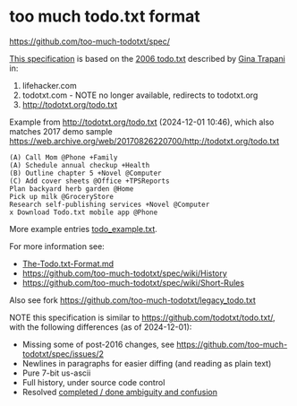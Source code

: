 # too much todo.txt format

https://github.com/too-much-todotxt/spec/

[This specification](./The-Todo.txt-Format.md) is based on the [2006 todo.txt](https://github.com/too-much-todotxt/spec/wiki/History) described by
[Gina Trapani](https://github.com/ginatrapani) in:

  1. lifehacker.com
  2. todotxt.com - NOTE no longer available, redirects to todotxt.org
  3. http://todotxt.org/todo.txt

Example from http://todotxt.org/todo.txt (2024-12-01 10:46), which also
matches 2017 demo sample https://web.archive.org/web/20170826220700/http://todotxt.org/todo.txt

    (A) Call Mom @Phone +Family
    (A) Schedule annual checkup +Health
    (B) Outline chapter 5 +Novel @Computer
    (C) Add cover sheets @Office +TPSReports
    Plan backyard herb garden @Home
    Pick up milk @GroceryStore
    Research self-publishing services +Novel @Computer
    x Download Todo.txt mobile app @Phone

More example entries [todo_example.txt](./todo_example.txt).

For more information see:

  * [The-Todo.txt-Format.md](./The-Todo.txt-Format.md)
  * https://github.com/too-much-todotxt/spec/wiki/History
  * https://github.com/too-much-todotxt/spec/wiki/Short-Rules

Also see fork https://github.com/too-much-todotxt/legacy_todo.txt

NOTE this specification is similar to https://github.com/todotxt/todo.txt/, with the following differences (as of 2024-12-01):

  * Missing some of post-2016 changes, see https://github.com/too-much-todotxt/spec/issues/2
  * Newlines in paragraphs for easier diffing (and reading as plain text)
  * Pure 7-bit us-ascii
  * Full history, under source code control
  * Resolved [completed / done ambiguity and confusion](https://github.com/too-much-todotxt/spec/issues/15)
